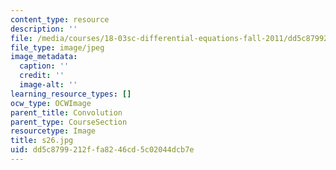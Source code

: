 ```yaml
---
content_type: resource
description: ''
file: /media/courses/18-03sc-differential-equations-fall-2011/dd5c8799212ffa8246cd5c02044dcb7e_s26.jpg
file_type: image/jpeg
image_metadata:
  caption: ''
  credit: ''
  image-alt: ''
learning_resource_types: []
ocw_type: OCWImage
parent_title: Convolution
parent_type: CourseSection
resourcetype: Image
title: s26.jpg
uid: dd5c8799-212f-fa82-46cd-5c02044dcb7e
---
```

